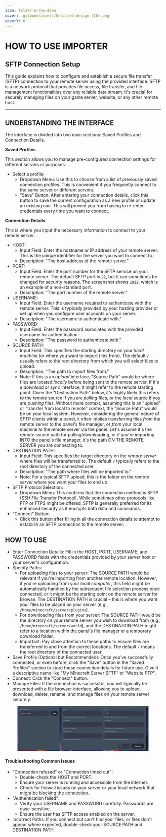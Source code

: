 ```yaml
---
icon: folder-arrow-down
cover: .gitbook/assets/Untitled design (10).png
coverY: 0
---
```


# HOW TO USE IMPORTER

## SFTP Connection Setup

This guide explains how to configure and establish a secure file transfer (SFTP) connection to your remote server using the provided interface. SFTP is a network protocol that provides file access, file transfer, and file management functionalities over any reliable data stream. It's crucial for securely managing files on your game server, website, or any other remote host.

***

## UNDERSTANDING THE INTERFACE

The interface is divided into two main sections: Saved Profiles and Connection Details.

**Saved Profiles**

This section allows you to manage pre-configured connection settings for different servers or purposes.

* Select a profile:
  * Dropdown Menu: Use this to choose from a list of previously saved connection profiles. This is convenient if you frequently connect to the same server or different servers.
  * "Save" Button: After entering your connection details, click this button to save the current configuration as a new profile or update an existing one. This will prevent you from having to re-enter credentials every time you want to connect.

**Connection Details**

This is where you input the necessary information to connect to your remote server.

* HOST:
  * Input Field: Enter the hostname or IP address of your remote server. This is the unique identifier for the server you want to connect to.
  * Description: "The host address of the remote server."
* PORT:
  * Input Field: Enter the port number for the SFTP service on your remote server. The default SFTP port is `22`, but it can sometimes be changed for security reasons. The screenshot shows `2022`, which is an example of a non-standard port.
  * Description: "The port number of the remote server."
* USERNAME:
  * Input Field: Enter the username required to authenticate with the remote server. This is typically provided by your hosting provider or set up when you configure user accounts on your server.
  * Description: "The username to authenticate with."
* PASSWORD:
  * Input Field: Enter the password associated with the provided username for authentication.
  * Description: "The password to authenticate with."
* SOURCE PATH:
  * Input Field: This specifies the starting directory on your _local machine_ (or where you want to import files from). The default `/` usually refers to the root directory from which you will select files to upload.
  * Description: "The path to import files from."
  * Note: If this is an _upload_ interface, "Source Path" would be where files are located _locally_ before being sent to the remote server. If it's a _download_ or _sync_ interface, it might refer to the remote starting point. Given the "Destination Path" below, it's highly likely this refers to the _remote_ source if you are _pulling_ files, or the _local_ source if you are _pushing_ files. Without more context, assuming this is an "upload" or "transfer from local to remote" context, the "Source Path" would be on your local system. However, considering the general nature of SFTP clients within a panel, it often implies transferring files _from_ the remote server _to_ the panel's file manager, or _from_ your local machine _to_ the remote server via the panel. Let's assume it's the _remote_ source path for pulling/downloading, or if you're importing INTO the panel's file manager, it's the path ON THE REMOTE SERVER you are connecting to.
* DESTINATION PATH:
  * Input Field: This specifies the target directory on the _remote server_ where files will be transferred to. The default `/` typically refers to the root directory of the connected user.
  * Description: "The path where files will be imported to."
  * Note: For a typical SFTP upload, this is the folder on the _remote server_ where you want your files to end up.
* SFTP Protocol Selection:
  * Dropdown Menu: This confirms that the connection method is SFTP (SSH File Transfer Protocol). While sometimes other protocols like FTP or FTPS might be offered, SFTP is generally preferred for its enhanced security as it encrypts both data and commands.
* "Connect" Button:
  * Click this button after filling in all the connection details to attempt to establish an SFTP connection to the remote server.

## HOW TO USE

* Enter Connection Details: Fill in the HOST, PORT, USERNAME, and PASSWORD fields with the credentials provided by your server host or your server's configuration.
* Specify Paths:
  * For uploading files to your server: The SOURCE PATH would be relevant if you're importing from another remote location. However, if you're uploading from your _local computer_, this field might be automatically handled by the subsequent file selection process once connected, or it might be the starting point on the _remote_ server for Browse. The DESTINATION PATH is crucial – this is where you want your files to be placed on your server (e.g., `/home/minecraft/server/plugins`).
  * For downloading files from your server: The SOURCE PATH would be the directory on your remote server you wish to download from (e.g., `/home/minecraft/server/world`), and the DESTINATION PATH might refer to a location within the panel's file manager or a temporary download folder.
  * Important: Pay close attention to these paths to ensure files are transferred to and from the correct locations. The default `/` means the root directory of the connected user.
* Save Profile (Optional but Recommended): Once you've successfully connected, or even before, click the "Save" button in the "Saved Profiles" section to store these connection details for future use. Give it a descriptive name like "My Minecraft Server SFTP" or "Website FTP".
* Connect: Click the "Connect" button.
* Manage Files: If the connection is successful, you will typically be presented with a file browser interface, allowing you to upload, download, delete, rename, and manage files on your remote server securely.

<figure><img src=".gitbook/assets/image (28).png" alt=""><figcaption></figcaption></figure>

#### Troubleshooting Common Issues

* "Connection refused" or "Connection timed out":
  * Double-check the HOST and PORT.
  * Ensure your server is running and accessible from the internet.
  * Check for firewall issues on your server or your local network that might be blocking the connection.
* "Authentication failed":
  * Verify your USERNAME and PASSWORD carefully. Passwords are case-sensitive.
  * Ensure the user has SFTP access enabled on the server.
* Incorrect Paths: If you connect but can't find your files, or files don't appear where expected, double-check your SOURCE PATH and DESTINATION PATH.
